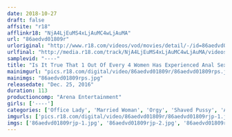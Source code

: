 ```yaml
---
date: 2018-10-27
draft: false
affsite: "r18"
afflinkr18: "NjA4LjEuMS4xLjAuMC4wLjAuMA"
url: "86aedvd01809r"
urloriginal: "http://www.r18.com/videos/vod/movies/detail/-/id=86aedvd01809r"
urlfinal: "http://media.r18.com/track/NjA4LjEuMS4xLjAuMC4wLjAuMA/videos/vod/movies/detail/-/id=86aedvd01809r"
samplevid: "----"
title: "Is It True That 1 Out Of Every 4 Women Has Experienced Anal Sex? We Decided To Find Out If It's True"
mainimgurl: "pics.r18.com/digital/video/86aedvd01809r/86aedvd01809rps.jpg"
mainimgs: "86aedvd01809rps.jpg"
releasedate: "Dec. 25, 2016"
duration: 113
productioncomp: "Arena Entertainment"
girls: ['----']
categories: ['Office Lady', 'Married Woman', 'Orgy', 'Shaved Pussy', 'Amateur', 'Creampie', 'Anal Sex']
imgurls: ['pics.r18.com/digital/video/86aedvd01809r/86aedvd01809rjp-1.jpg', 'pics.r18.com/digital/video/86aedvd01809r/86aedvd01809rjp-2.jpg', 'pics.r18.com/digital/video/86aedvd01809r/86aedvd01809rjp-3.jpg', 'pics.r18.com/digital/video/86aedvd01809r/86aedvd01809rjp-4.jpg', 'pics.r18.com/digital/video/86aedvd01809r/86aedvd01809rjp-5.jpg', 'pics.r18.com/digital/video/86aedvd01809r/86aedvd01809rjp-6.jpg', 'pics.r18.com/digital/video/86aedvd01809r/86aedvd01809rjp-7.jpg', 'pics.r18.com/digital/video/86aedvd01809r/86aedvd01809rjp-8.jpg', 'pics.r18.com/digital/video/86aedvd01809r/86aedvd01809rjp-9.jpg', 'pics.r18.com/digital/video/86aedvd01809r/86aedvd01809rjp-10.jpg', 'pics.r18.com/digital/video/86aedvd01809r/86aedvd01809rjp-11.jpg', 'pics.r18.com/digital/video/86aedvd01809r/86aedvd01809rjp-12.jpg', 'pics.r18.com/digital/video/86aedvd01809r/86aedvd01809rjp-13.jpg', 'pics.r18.com/digital/video/86aedvd01809r/86aedvd01809rjp-14.jpg', 'pics.r18.com/digital/video/86aedvd01809r/86aedvd01809rjp-15.jpg', 'pics.r18.com/digital/video/86aedvd01809r/86aedvd01809rjp-16.jpg', 'pics.r18.com/digital/video/86aedvd01809r/86aedvd01809rjp-17.jpg', 'pics.r18.com/digital/video/86aedvd01809r/86aedvd01809rjp-18.jpg', 'pics.r18.com/digital/video/86aedvd01809r/86aedvd01809rjp-19.jpg', 'pics.r18.com/digital/video/86aedvd01809r/86aedvd01809rjp-20.jpg']
imgs: ['86aedvd01809rjp-1.jpg', '86aedvd01809rjp-2.jpg', '86aedvd01809rjp-3.jpg', '86aedvd01809rjp-4.jpg', '86aedvd01809rjp-5.jpg', '86aedvd01809rjp-6.jpg', '86aedvd01809rjp-7.jpg', '86aedvd01809rjp-8.jpg', '86aedvd01809rjp-9.jpg', '86aedvd01809rjp-10.jpg', '86aedvd01809rjp-11.jpg', '86aedvd01809rjp-12.jpg', '86aedvd01809rjp-13.jpg', '86aedvd01809rjp-14.jpg', '86aedvd01809rjp-15.jpg', '86aedvd01809rjp-16.jpg', '86aedvd01809rjp-17.jpg', '86aedvd01809rjp-18.jpg', '86aedvd01809rjp-19.jpg', '86aedvd01809rjp-20.jpg']
---
```

